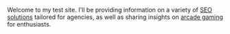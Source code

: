 Welcome to my test site. I'll be providing information on a variety of [SEO solutions](https://marshweb.co.nz/) tailored for agencies, as well as sharing insights on [arcade gaming](https://blueburst.gg/) for enthusiasts.
